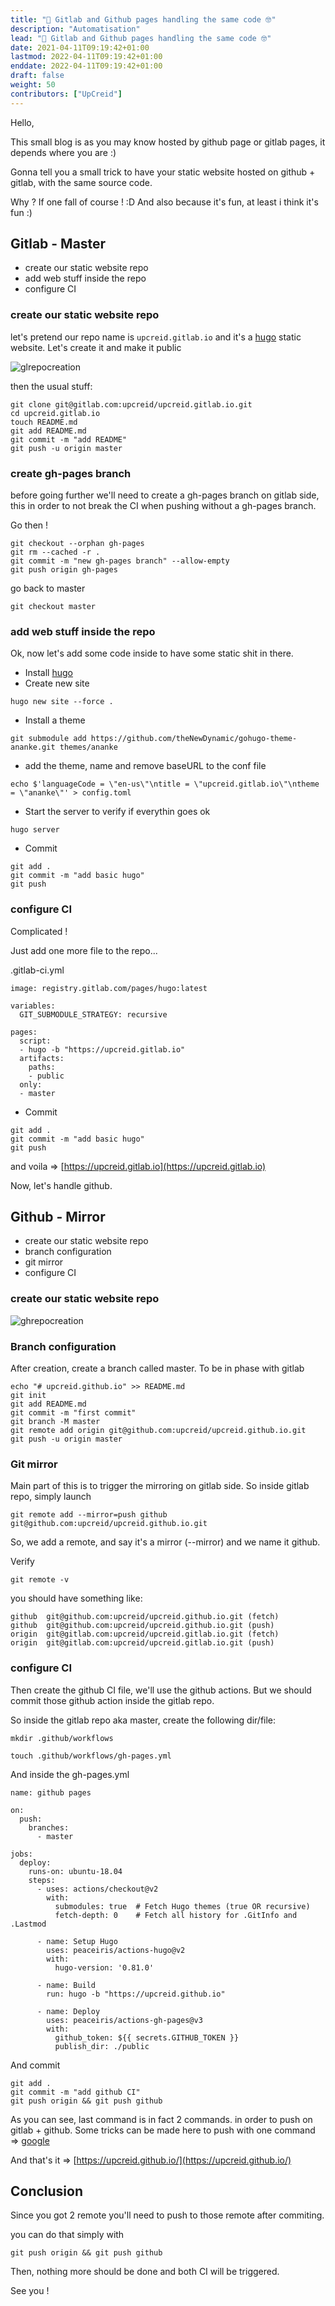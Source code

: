 ```yaml
---
title: "🚧 Gitlab and Github pages handling the same code 🤓"
description: "Automatisation"
lead: "🚧 Gitlab and Github pages handling the same code 🤓"
date: 2021-04-11T09:19:42+01:00
lastmod: 2022-04-11T09:19:42+01:00
enddate: 2022-04-11T09:19:42+01:00
draft: false
weight: 50
contributors: ["UpCreid"]
---
```


Hello,

This small blog is as you may know hosted by github page or gitlab pages, it depends where you are :)

Gonna tell you a small trick to have your static website hosted on github + gitlab, with the same source code.

Why ? If one fall of course ! :D
And also because it's fun, at least i think it's fun :)

<!-- more -->

## Gitlab - Master

- create our static website repo
- add web stuff inside the repo
- configure CI

### create our static website repo

let's pretend our repo name is `upcreid.gitlab.io` and it's a [hugo](https://gohugo.io/) static website.
Let's create it and make it public

![glrepocreation](gitlabAndgithub/glrepocreation.png)

then the usual stuff:

```shell
git clone git@gitlab.com:upcreid/upcreid.gitlab.io.git
cd upcreid.gitlab.io
touch README.md
git add README.md
git commit -m "add README"
git push -u origin master
```

### create gh-pages branch

before going further we'll need to create a gh-pages branch on gitlab side, this in order to not break the CI when pushing without a gh-pages branch.

Go then !

```shell
git checkout --orphan gh-pages
git rm --cached -r .
git commit -m "new gh-pages branch" --allow-empty
git push origin gh-pages
```

go back to master

```shell
git checkout master
```

### add web stuff inside the repo

Ok, now let's add some code inside to have some static shit in there.

- Install [hugo](https://gohugo.io/getting-started/quick-start/)
- Create new site

```shell
hugo new site --force .
```

- Install a theme

```shell
git submodule add https://github.com/theNewDynamic/gohugo-theme-ananke.git themes/ananke
```

- add the theme, name and remove baseURL to the conf file

```shell
echo $'languageCode = \"en-us\"\ntitle = \"upcreid.gitlab.io\"\ntheme = \"ananke\"' > config.toml
```

- Start the server to verify if everythin goes ok

```shell
hugo server
```

- Commit

```shell
git add .
git commit -m "add basic hugo"
git push
```

### configure CI

Complicated !

Just add one more file to the repo...

.gitlab-ci.yml

```shell
image: registry.gitlab.com/pages/hugo:latest

variables:
  GIT_SUBMODULE_STRATEGY: recursive

pages:
  script:
  - hugo -b "https://upcreid.gitlab.io"
  artifacts:
    paths:
    - public
  only:
  - master
```

- Commit

```shell
git add .
git commit -m "add basic hugo"
git push
```

and voila => [https://upcreid.gitlab.io](https://upcreid.gitlab.io)

Now, let's handle github.

## Github - Mirror

- create our static website repo
- branch configuration
- git mirror
- configure CI

### create our static website repo

![ghrepocreation](gitlabAndgithub/ghrepocreation.png)

### Branch configuration

After creation, create a branch called master. To be in phase with gitlab

```shell
echo "# upcreid.github.io" >> README.md
git init
git add README.md
git commit -m "first commit"
git branch -M master
git remote add origin git@github.com:upcreid/upcreid.github.io.git
git push -u origin master
```

### Git mirror

Main part of this is to trigger the mirroring on gitlab side.
So inside gitlab repo, simply launch

```shell
git remote add --mirror=push github git@github.com:upcreid/upcreid.github.io.git
```

So, we add a remote, and say it's a mirror (--mirror) and we name it github.

Verify

```shell
git remote -v
```

you should have something like:

```shell
github  git@github.com:upcreid/upcreid.github.io.git (fetch)
github  git@github.com:upcreid/upcreid.github.io.git (push)
origin  git@gitlab.com:upcreid/upcreid.gitlab.io.git (fetch)
origin  git@gitlab.com:upcreid/upcreid.gitlab.io.git (push)
```

### configure CI

Then create the github CI file, we'll use the github actions.
But we should commit those github action inside the gitlab repo.

So inside the gitlab repo aka master, create the following dir/file:

```shell
mkdir .github/workflows
```

```shell
touch .github/workflows/gh-pages.yml
```

And inside the gh-pages.yml

```shell
name: github pages

on:
  push:
    branches:
      - master

jobs:
  deploy:
    runs-on: ubuntu-18.04
    steps:
      - uses: actions/checkout@v2
        with:
          submodules: true  # Fetch Hugo themes (true OR recursive)
          fetch-depth: 0    # Fetch all history for .GitInfo and .Lastmod

      - name: Setup Hugo
        uses: peaceiris/actions-hugo@v2
        with:
          hugo-version: '0.81.0'

      - name: Build
        run: hugo -b "https://upcreid.github.io"

      - name: Deploy
        uses: peaceiris/actions-gh-pages@v3
        with:
          github_token: ${{ secrets.GITHUB_TOKEN }}
          publish_dir: ./public
```

And commit

```shell
git add .
git commit -m "add github CI"
git push origin && git push github
```

As you can see, last command is in fact 2 commands. in order to push on gitlab + github.
Some tricks can be made here to push with one command => [google](https://www.google.com)

And that's it => [https://upcreid.github.io/](https://upcreid.github.io/)

## Conclusion

Since you got 2 remote you'll need to push to those remote after commiting.

you can do that simply with

```shell
git push origin && git push github
```

Then, nothing more should be done and both CI will be triggered.

See you !
